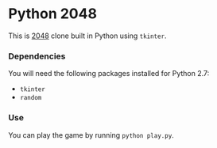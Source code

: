 # Python 2048

This is [2048](https://github.com/gabrielecirulli/2048) clone built in Python using `tkinter`.

### Dependencies

You will need the following packages installed for Python 2.7:

* `tkinter`
* `random`

### Use

You can play the game by running `python play.py`.
